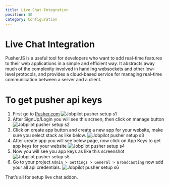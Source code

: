 ```yaml
---
title: Live Chat Integration
position: 30
category: Configuration
---
```


# Live Chat Integration

PusherJS is a useful tool for developers who want to add real-time features to their web applications in a simple and efficient way. It abstracts away much of the complexity involved in handling websockets and other low-level protocols, and provides a cloud-based service for managing real-time communication between a server and a client.

# To get pusher api keys

1. First go to [Pusher.com](https://pusher.com/)
   ![Jobpilot pusher setup s1](/docs/schooling/pusher-s1.png)
2. After SignUp/Login you will see this screen, then click on manage button
   ![Jobpilot pusher setup s2](/docs/schooling/pusher-s2.png)
3. Click on create app button and create a new app for your website, make sure you select stack as like below.
   ![Jobpilot pusher setup s3](/docs/schooling/pusher-s3.png)
4. After create app you will see below page, now click on App Keys to get app keys for your website
   ![Jobpilot pusher setup s4](/docs/schooling/pusher-s4.png)
5. Now you will see you app keys as like this screenshot
   ![Jobpilot pusher setup s5](/docs/schooling/pusher-s5.png)
6. Go to your project ```Admin > Settings > General > Broadcasting``` now add your all api credentials.
   ![Jobpilot pusher setup s6](/docs/jobpilot/setting/pusher.png)

That’s all for setup live chat addon.
